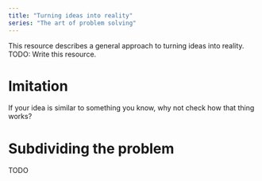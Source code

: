 ```yaml
---
title: "Turning ideas into reality"
series: "The art of problem solving"
---
```

This resource describes a general approach to turning ideas into reality. TODO: Write this resource.

# Imitation
If your idea is similar to something you know, why not check how that thing works?

# Subdividing the problem
TODO
